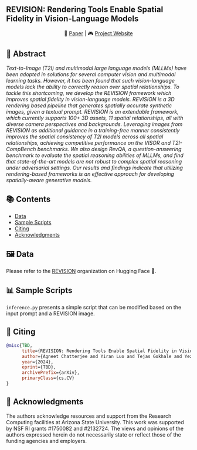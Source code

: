 ## REVISION: Rendering Tools Enable Spatial Fidelity in Vision-Language Models

<p align="center">
    📃 <a href="https://arxiv.org/abs/2408.02231/" target="_blank">Paper</a> |
    🎮 <a href="https://agneetchatterjee.com/revision/" target="_blank">Project Website</a>
</p>

## 📄 Abstract
_Text-to-Image (T2I) and multimodal large language models (MLLMs) have been adopted in solutions for several computer vision and multimodal learning tasks. 
  However, it has been found that such vision-language models lack the ability to correctly reason over spatial relationships. 
  To tackle this shortcoming, we develop the REVISION framework which improves spatial fidelity in vision-language models. 
  REVISION is a 3D rendering based pipeline that generates spatially accurate synthetic images, given a textual prompt. 
REVISION is an extendable framework, which currently supports 100+ 3D assets, 11 spatial relationships, all with diverse camera perspectives and backgrounds. Leveraging images from REVISION as additional guidance in a training-free manner consistently improves the spatial consistency of T2I models across all spatial relationships, achieving competitive performance on the VISOR and T2I-CompBench benchmarks. 
We also design RevQA, a question-answering benchmark to evaluate the spatial reasoning abilities of MLLMs, and find that state-of-the-art models are not robust to complex spatial reasoning under adversarial settings. Our results and findings indicate that utilizing rendering-based frameworks is an effective approach for developing spatially-aware generative models._


## 📚 Contents

- [Data](#data)
- [Sample Scripts](#scripts)
- [Citing](#citing)
- [Acknowledgments](#ack)

<a name="data"></a>
## 🖼️ Data

Please refer to the [REVISION](https://huggingface.co/revision-t2i) organization on Hugging Face 🤗.

<a name="scripts"></a>
## 📊 Sample Scripts

```inference.py``` presents a simple script that can be modified based on the input prompt and a REVISION image.

<a name="citing"></a>
## 📜 Citing

```bibtex
@misc{TBD,
      title={REVISION: Rendering Tools Enable Spatial Fidelity in Vision-Language Models}, 
      author={Agneet Chatterjee and Yiran Luo and Tejas Gokhale and Yezhou Yang and Chitta Baral},
      year={2024},
      eprint={TBD},
      archivePrefix={arXiv},
      primaryClass={cs.CV}
}
```

<a name="ack"></a>
## 🙏 Acknowledgments

The authors acknowledge resources and support from the Research Computing facilities at Arizona State University. This work was supported by NSF RI grants \#1750082 and \#2132724. The views and opinions of the authors expressed herein do not necessarily state or reflect those of the funding agencies and employers. 
